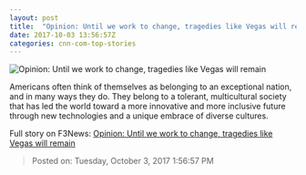 ```yaml
---
layout: post
title:  "Opinion: Until we work to change, tragedies like Vegas will remain"
date: 2017-10-03 13:56:57Z
categories: cnn-com-top-stories
---
```


![Opinion: Until we work to change, tragedies like Vegas will remain](http://i2.cdn.cnn.com/cnnnext/dam/assets/171002122429-45-las-vegas-shooting-incident-1002-super-tease.jpg)

Americans often think of themselves as belonging to an exceptional nation, and in many ways they do. They belong to a tolerant, multicultural society that has led the world toward a more innovative and more inclusive future through new technologies and a unique embrace of diverse cultures.


Full story on F3News: [Opinion: Until we work to change, tragedies like Vegas will remain](http://www.f3nws.com/n/p2q22)

> Posted on: Tuesday, October 3, 2017 1:56:57 PM
